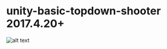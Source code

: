 # unity-basic-topdown-shooter 2017.4.20+
![alt text](https://raw.githubusercontent.com/wolfonanareta/unity-basic-topdown-shooter/master/image.png)